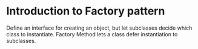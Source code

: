 # Introduction to Factory pattern

Define an interface for creating an object, but let subclasses decide which 
class to instantiate. Factory Method lets a class defer instantiation to 
subclasses.